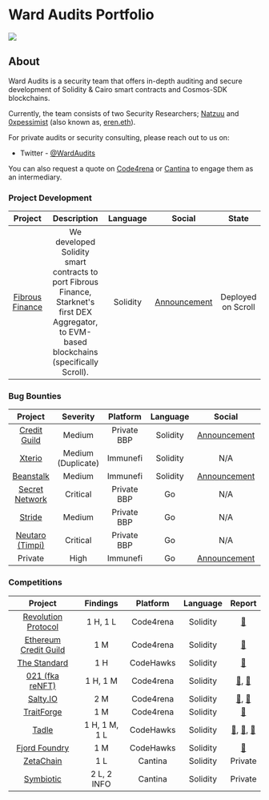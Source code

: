 # Ward Audits Portfolio

![](https://i.imgur.com/pS0Xb4x.png)

## About

Ward Audits is a security team that offers in-depth auditing and secure development of Solidity & Cairo smart contracts and Cosmos-SDK blockchains.

Currently, the team consists of two Security Researchers; [Natzuu](https://x.com/natzuu9) and [0xpessimist](https://x.com/0xpessimist) (also known as, [eren.eth](https://x.com/notereneth)).

For private audits or security consulting, please reach out to us on:

* Twitter - [@WardAudits](https://x.com/WardAudits)

You can also request a quote on [Code4rena](https://code4rena.com/@natzuu) or [Cantina](https://cantina.xyz/u/natzuu) to engage them as an intermediary.

### Project Development

| Project | Description | Language | Social | State |
|:--:|:--:|:--:|:--:|:--:|
| [Fibrous Finance](https://x.com/FibrousFinance) | We developed Solidity smart contracts to port Fibrous Finance, Starknet's first DEX Aggregator, to EVM-based blockchains (specifically Scroll). | Solidity | [Announcement](https://x.com/FibrousFinance/status/1845482601466732722) | Deployed on Scroll |


### Bug Bounties

| Project | Severity | Platform | Language | Social | Report |
|:--:|:--:|:--:|:--:|:--:|:--:|
| [Credit Guild](https://x.com/CreditGuild) | Medium | Private BBP | Solidity | [Announcement](https://x.com/OneTrueKirk/status/1784300752527413248) |  [📄](/writeups/creditguild-bounty-01.md) |
| [Xterio](https://x.com/xteriogames) | Medium (Duplicate) | Immunefi | Solidity | N/A | Private |
| [Beanstalk](https://x.com/BeanstalkFarms) | Medium | Immunefi | Solidity | [Announcement](https://x.com/WardAudits/status/1851379426732491194) | Private |
| [Secret Network](https://x.com/SecretNetwork) | Critical | Private BBP | Go | N/A | Private |
| [Stride](https://x.com/stride_zone) | Medium | Private BBP | Go | N/A | Private |
| [Neutaro (Timpi)](https://neutaro.com/) | Critical | Private BBP | Go | N/A | Private |
| Private | High | Immunefi | Go | [Announcement](https://x.com/0xpessimist/status/1893050375097184595) | Private |

### Competitions

| Project | Findings | Platform | Language | Report |
|:--:|:--:|:--:|:--:|:--:|
| [Revolution Protocol](https://x.com/collectivexyz) | 1 H, 1 L | Code4rena | Solidity |  [📄](https://github.com/code-423n4/2023-12-revolutionprotocol-findings/issues/627) |
| [Ethereum Credit Guild](https://x.com/CreditGuild) | 1 M | Code4rena | Solidity |  [📄](https://github.com/code-423n4/2023-12-ethereumcreditguild-findings/issues/1218) |
| [The Standard](https://x.com/thestandard_io) | 1 H | CodeHawks | Solidity |  [📄](https://codehawks.cyfrin.io/c/2023-12-the-standard/s/1421/) |
| [021 (fka reNFT)](https://x.com/zero_to_one_gg) | 1 H, 1 M | Code4rena | Solidity |  [📄](https://github.com/code-423n4/2024-01-renft-findings/issues/482), [📄](https://github.com/code-423n4/2024-01-renft-findings/issues/450)  |
| [Salty.IO](https://x.com/salty_io) | 2 M | Code4rena | Solidity |  [📄](https://github.com/code-423n4/2024-01-salty-findings/issues/607), [📄](https://github.com/code-423n4/2024-01-salty-findings/issues/607)  |
| [TraitForge](https://x.com/TraitForge) | 1 M | Code4rena | Solidity |  [📄](https://github.com/code-423n4/2024-07-traitforge-findings/issues/212) |
| [Tadle](https://x.com/tadle_com) | 1 H, 1 M, 1 L | CodeHawks | Solidity |  [📄](https://codehawks.cyfrin.io/c/2024-08-tadle/s/1350), [📄](https://codehawks.cyfrin.io/c/2024-08-tadle/s/1157), [📄](https://codehawks.cyfrin.io/c/2024-08-tadle/s/1365)  |
| [Fjord Foundry](https://x.com/FjordFoundry) | 1 M | CodeHawks | Solidity |  [📄](https://codehawks.cyfrin.io/c/2024-08-fjord/s/654/)  |
| [ZetaChain](https://x.com/zetablockchain) | 1 L | Cantina | Solidity | Private |
| [Symbiotic](https://x.com/symbioticfi) | 2 L, 2 INFO | Cantina | Solidity | Private |

